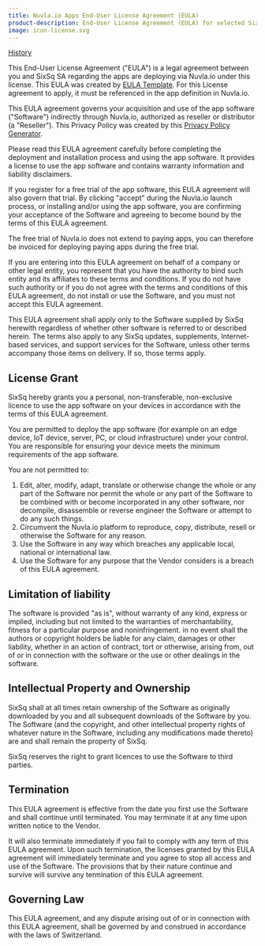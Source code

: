 ```yaml
---
title: Nuvla.io Apps End-User License Agreement (EULA)
product-description: End-User License Agreement (EULA) for selected SixSq Apps distributed via Nuvla.io
image: icon-license.svg
---
```


[History](https://github.com/SixSq/nuvla-io.github.com/commits/main/_terms/apps-license.md)

This End-User License Agreement ("EULA") is a legal agreement between you and SixSq SA regarding the apps are deploying via Nuvla.io under this license. This EULA was created by [EULA Template](https://www.eulatemplate.com). For this License agreement to apply, it must be referenced in the app definition in Nuvla.io.

This EULA agreement governs your acquisition and use of the app software ("Software") indirectly through Nuvla.io, authorized as reseller or distributor (a "Reseller"). This Privacy Policy was created by this [Privacy Policy Generator](https://www.generateprivacypolicy.com).

Please read this EULA agreement carefully before completing the deployment and installation process and using the app software. It provides a license to use the app software and contains warranty information and liability disclaimers.

If you register for a free trial of the app software, this EULA agreement will also govern that trial. By clicking "accept" during the Nuvla.io launch process, or installing and/or using the app software, you are confirming your acceptance of the Software and agreeing to become bound by the terms of this EULA agreement.

The free trial of Nuvla.io does not extend to paying apps, you can therefore be invoiced for deploying paying apps during the free trial.

If you are entering into this EULA agreement on behalf of a company or other legal entity, you represent that you have the authority to bind such entity and its affiliates to these terms and conditions. If you do not have such authority or if you do not agree with the terms and conditions of this EULA agreement, do not install or use the Software, and you must not accept this EULA agreement.

This EULA agreement shall apply only to the Software supplied by SixSq herewith regardless of whether other software is referred to or described herein. The terms also apply to any SixSq updates, supplements, Internet-based services, and support services for the Software, unless other terms accompany those items on delivery. If so, those terms apply.

## License Grant

SixSq hereby grants you a personal, non-transferable, non-exclusive licence to use the app software on your devices in accordance with the terms of this EULA agreement.

You are permitted to deploy the app software (for example on an edge device, IoT device, server, PC, or cloud infrastructure) under your control. You are responsible for ensuring your device meets the minimum requirements of the app software.

You are not permitted to:

 1. Edit, alter, modify, adapt, translate or otherwise change the whole or any part of the Software nor permit the whole or any part of the Software to be combined with or become incorporated in any other software, nor decompile, disassemble or reverse engineer the Software or attempt to do any such things.
 2. Circumvent the Nuvla.io platform to reproduce, copy, distribute, resell or otherwise the Software for any reason.
 3. Use the Software in any way which breaches any applicable local, national or international law.
 4. Use the Software for any purpose that the Vendor considers is a breach of this EULA agreement.

## Limitation of liability

The software is provided "as is", without warranty of any kind, express or implied, including but not limited to the warranties of merchantability, fitness for a particular purpose and noninfringement. in no event shall the authors or copyright holders be liable for any claim, damages or other liability, whether in an action of contract, tort or otherwise, arising from, out of or in connection with the software or the use or other dealings in the software.

## Intellectual Property and Ownership

SixSq shall at all times retain ownership of the Software as originally downloaded by you and all subsequent downloads of the Software by you. The Software (and the copyright, and other intellectual property rights of whatever nature in the Software, including any modifications made thereto) are and shall remain the property of SixSq.

SixSq reserves the right to grant licences to use the Software to third parties.

## Termination

This EULA agreement is effective from the date you first use the Software and shall continue until terminated. You may terminate it at any time upon written notice to the Vendor.

It will also terminate immediately if you fail to comply with any term of this EULA agreement. Upon such termination, the licenses granted by this EULA agreement will immediately terminate and you agree to stop all access and use of the Software. The provisions that by their nature continue and survive will survive any termination of this EULA agreement.

## Governing Law

This EULA agreement, and any dispute arising out of or in connection with this EULA agreement, shall be governed by and construed in accordance with the laws of Switzerland.
